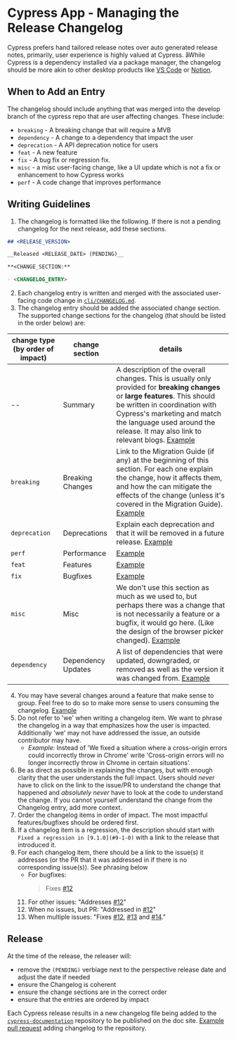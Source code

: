 # Cypress App - Managing the Release Changelog

Cypress prefers hand tailored release notes over auto generated release notes, primarily, user experience is highly valued at Cypress. åWhile Cypress is a dependency installed via a package manager, the changelog should be more akin to other desktop products like [VS Code](https://code.visualstudio.com/updates/v1_62) or [Notion](https://www.notion.so/What-s-New-157765353f2c4705bd45474e5ba8b46c).

## When to Add an Entry

The changelog should include anything that was merged into the develop branch of the cypress repo that are user affecting changes. These include:
- `breaking` - A breaking change that will require a MVB
- `dependency` - A change to a dependency that impact the user
- `deprecation` - A API deprecation notice for users
- `feat` - A new feature
- `fix` - A bug fix or regression fix.
- `misc` - a misc user-facing change, like a UI update which is not a fix or enhancement to how Cypress works
- `perf` - A code change that improves performance

## Writing Guidelines
1. The changelog is formatted like the following. If there is not a pending changelog for the next release, add these sections.
```md
## <RELEASE_VERSION>

__Released <RELEASE_DATE> (PENDING)__

**<CHANGE_SECTION:**

- <CHANGELOG_ENTRY>
```
2. Each changelog entry is written and merged with the associated user-facing code change in [`cli/CHANGELOG.md`](../cli/CHANGELOG.md).
3. The changelog entry should be added the associated change section. The supported change sections for the changelog (that should be listed in the order below) are:

  | change type (by order of impact) | change section | details |
  | -- | -- | --|
  | -- | Summary | A description of the overall changes. This is usually only provided for **breaking changes** or **large features**. This should be written in coordination with Cypress's marketing and match the language used around the release. It may also link to relevant blogs. [Example](https://docs.cypress.io/guides/references/changelog#7-0-0) |
  | `breaking` | Breaking Changes | Link to the Migration Guide (if any) at the beginning of this section. For each one explain the change, how it affects them, and how the can mitigate the effects of the change (unless it's covered in the Migration Guide). [Example](https://docs.cypress.io/guides/references/changelog#6-0-0) |
  | `deprecation` | Deprecations | Explain each deprecation and that it will be removed in a future release. [Example](https://docs.cypress.io/guides/references/changelog#6-0-0) |
  | `perf` | Performance | [Example](https://docs.cypress.io/guides/references/changelog#7-2-0) |
  | `feat` | Features | [Example](https://docs.cypress.io/guides/references/changelog#8-6-0) |
  | `fix` | Bugfixes | [Example](https://docs.cypress.io/guides/references/changelog#9-1-0) |
  | `misc` | Misc | We don't use this section as much as we used to, but perhaps there was a change that is not necessarily a feature or a bugfix, it would go here. (Like the design of the browser picker changed). [Example](https://docs.cypress.io/guides/references/changelog#6-7-0) |
  | `dependency` | Dependency Updates | A list of dependencies that were updated, downgraded, or removed as well as the version it was changed from. [Example](https://docs.cypress.io/guides/references/changelog#7-2-0) |
4. You may have several changes around a feature that make sense to group. Feel free to do so to make more sense to users consuming the changelog. [Example](https://docs.cypress.io/guides/references/changelog#8-7-0)
5. Do not refer to 'we' when writing a changelog item. We want to phrase the changelog in a way that emphasizes how the user is impacted. Additionally 'we' may not have addressed the issue, an outside contributor may have.
    - _Example:_ Instead of 'We fixed a situation where a cross-origin errors could incorrectly throw in Chrome' write 'Cross-origin errors will no longer incorrectly throw in Chrome in certain situations'.
6. Be as direct as possible in explaining the changes, but with enough clarity that the user understands the full impact. Users should *never* have to click on the link to the issue/PR to understand the change that happened and *absolutely never* have to look at the code to understand the change. If you cannot yourself understand the change from the Changelog entry, add more context.
7. Order the changelog items in order of impact. The most impactful features/bugfixes should be ordered first.
8. If a changelog item is a regression, the description should start with `Fixed a regression in [9.1.0](#9-1-0)` with a link to the release that introduced it.
9. For each changelog item, there should be a link to the issue(s) it addresses (or the PR that it was addressed in if there is no corresponding issue(s)). See phrasing below
    * For bugfixes:
      > Fixes [#12]([https://github.com/cypress-io/cypress/issues/12](https://github.com/cypress-io/cypress/issues/1234))
    11. For other issues: "Addresses [#12]([https://github.com/cypress-io/cypress/issues/12](https://github.com/cypress-io/cypress/issues/1234))"
    12. When no issues, but PR: "Addressed in [#12]([https://github.com/cypress-io/cypress/issues/12](https://github.com/cypress-io/cypress/issues/1234))"
    13. When multiple issues: "Fixes [#12]([https://github.com/cypress-io/cypress/issues/12](https://github.com/cypress-io/cypress/issues/1234)), [#13]([https://github.com/cypress-io/cypress/issues/13](https://github.com/cypress-io/cypress/issues/1234)) and [#14]([https://github.com/cypress-io/cypress/issues/14](https://github.com/cypress-io/cypress/issues/1234))."

## Release 

At the time of the release, the releaser will:
- remove the `(PENDING)` verbiage next to the perspective release date and adjust the date if needed
- ensure the Changelog is coherent
- ensure the change sections are in the correct order
- ensure that the entries are ordered by impact

Each Cypress release results in a new changelog file being added to the [`cypress-documentation`](https://github.com/cypress-io/cypress-documentation) repository to be published on the doc site. [Example pull request](https://github.com/cypress-io/cypress-documentation/pull/4141) adding changelog to the repository.